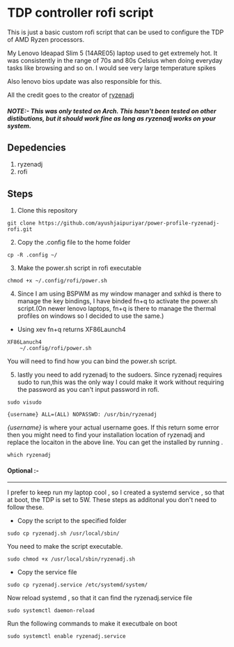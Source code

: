 # TDP controller rofi script

This is just a basic custom rofi script that can be used to configure the TDP of AMD Ryzen processors.

My Lenovo Ideapad Slim 5 (14ARE05) laptop used to get extremely hot. It was consistently in the range of 70s and 80s Celsius when doing everyday tasks like browsing and so on. I would see very large temperature spikes

Also lenovo bios update was also responsible for this.

All the credit goes to the creator of [ryzenadj](https://github.com/FlyGoat/RyzenAdj)

##### NOTE:- This was only tested on Arch. This hasn't been tested on other distibutions, but it should work fine as long as ryzenadj works on your system. 

## Depedencies 
1. ryzenadj
2. rofi


## Steps
1. Clone this repository

```
git clone https://github.com/ayushjaipuriyar/power-profile-ryzenadj-rofi.git
```

2. Copy the .config file to the home folder
```
cp -R .config ~/
```
3. Make the power.sh script in rofi executable
  ```
  chmod +x ~/.config/rofi/power.sh
  ```
4. Since I am using BSPWM as my window manager and sxhkd is there to manage the key bindings, I have binded fn+q to activate the power.sh script.(On newer lenovo laptops, fn+q is there to manage the thermal profiles on windows so I decided to use the same.)
  * Using xev fn+q returns XF86Launch4
```
XF86Lanuch4
    ~/.config/rofi/power.sh
```

You will need to find how you can bind the power.sh script.

5. lastly you need to add ryzenadj to the sudoers. Since ryzenadj requires sudo to run,this was the only way I could make it work without requiring the password as you can't input password in rofi.
```
sudo visudo
```
```
{username} ALL=(ALL) NOPASSWD: /usr/bin/ryzenadj
```
*{username}* is where your actual username goes. If this return some error then you might need to find your installation location of ryzenadj and replace the locaiton in the above line. You can get the installed by running .
```
which ryzenadj
```
 #### Optional :- 
---
I prefer to keep run my laptop cool , so I created a systemd service , so that at boot, the TDP is set to 5W. These steps as additonal you don't need to follow these.
 
 * Copy the script to the specified folder
```
sudo cp ryzenadj.sh /usr/local/sbin/
``` 
You need to make the script executable.
```
sudo chmod +x /usr/local/sbin/ryzenadj.sh
```
* Copy the service file 
```
sudo cp ryzenadj.service /etc/systemd/system/
```  
Now reload systemd , so that it can find the ryzenadj.service file
```
sudo systemctl daemon-reload
```
Run the following commands to make it executbale on boot
```
sudo systemctl enable ryzenadj.service
```


[](https://raw.githubusercontent.com/ayushjaipuriyar/power-profile-ryzenadj-rofi/master/product.png)
